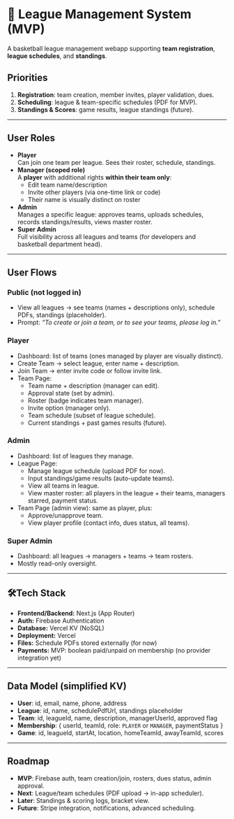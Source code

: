 # 🏀 League Management System (MVP)

A basketball league management webapp supporting **team registration**, **league schedules**, and **standings**.

## Priorities
1. **Registration**: team creation, member invites, player validation, dues.
2. **Scheduling**: league & team-specific schedules (PDF for MVP).
3. **Standings & Scores**: game results, league standings (future).

---

## User Roles
- **Player**  
  Can join one team per league. Sees their roster, schedule, standings.  
- **Manager (scoped role)**  
  A **player** with additional rights **within their team only**:  
  - Edit team name/description  
  - Invite other players (via one-time link or code)  
  - Their name is visually distinct on roster  
- **Admin**  
  Manages a specific league: approves teams, uploads schedules, records standings/results, views master roster.  
- **Super Admin**  
  Full visibility across all leagues and teams (for developers and basketball department head).  

---

## User Flows

### Public (not logged in)
- View all leagues → see teams (names + descriptions only), schedule PDFs, standings (placeholder).
- Prompt: _“To create or join a team, or to see your teams, please log in.”_

### Player
- Dashboard: list of teams (ones managed by player are visually distinct).  
- Create Team → select league, enter name + description.  
- Join Team → enter invite code or follow invite link.  
- Team Page:  
  - Team name + description (manager can edit).  
  - Approval state (set by admin).  
  - Roster (badge indicates team manager).  
  - Invite option (manager only).  
  - Team schedule (subset of league schedule).  
  - Current standings + past games results (future).

### Admin
- Dashboard: list of leagues they manage.  
- League Page:  
  - Manage league schedule (upload PDF for now).  
  - Input standings/game results (auto-update teams).  
  - View all teams in league.  
  - View master roster: all players in the league + their teams, managers starred, payment status.  
- Team Page (admin view): same as player, plus:  
  - Approve/unapprove team.  
  - View player profile (contact info, dues status, all teams).  

### Super Admin
- Dashboard: all leagues → managers + teams → team rosters.  
- Mostly read-only oversight.  

---

## 🛠Tech Stack
- **Frontend/Backend:** Next.js (App Router)  
- **Auth:** Firebase Authentication  
- **Database:** Vercel KV (NoSQL)  
- **Deployment:** Vercel  
- **Files:** Schedule PDFs stored externally (for now)  
- **Payments:** MVP: boolean paid/unpaid on membership (no provider integration yet)

---

## Data Model (simplified KV)
- **User**: id, email, name, phone, address  
- **League**: id, name, schedulePdfUrl, standings placeholder  
- **Team**: id, leagueId, name, description, managerUserId, approved flag  
- **Membership**: { userId, teamId, role: `PLAYER` or `MANAGER`, paymentStatus }  
- **Game**: id, leagueId, startAt, location, homeTeamId, awayTeamId, scores  

---

## Roadmap
- **MVP**: Firebase auth, team creation/join, rosters, dues status, admin approval.  
- **Next**: League/team schedules (PDF upload → in-app scheduler).  
- **Later**: Standings & scoring logs, bracket view.  
- **Future**: Stripe integration, notifications, advanced scheduling.
